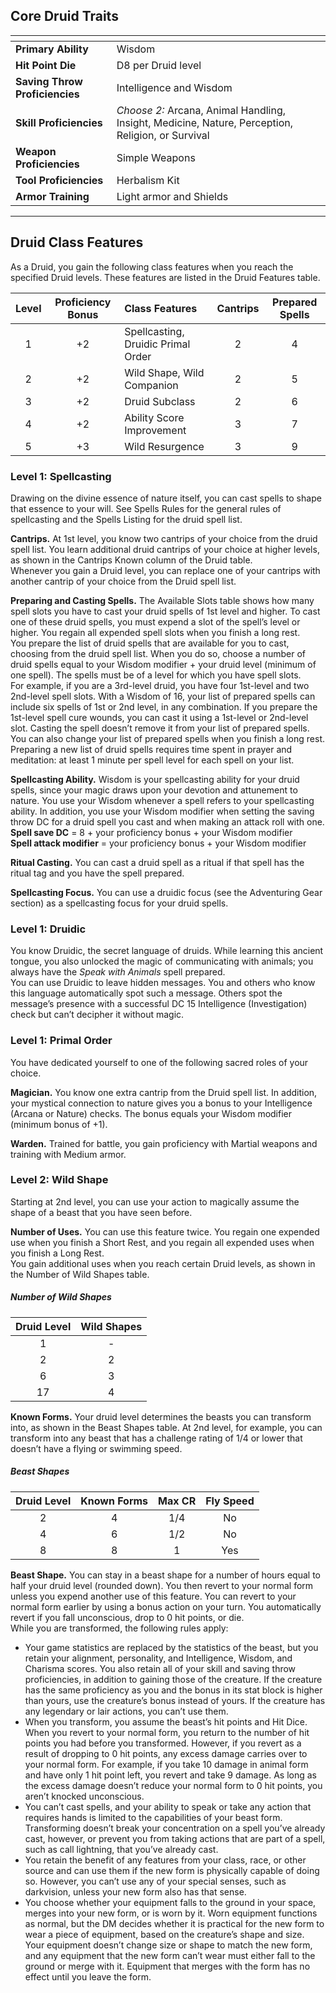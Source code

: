 ## Core Druid Traits

| <!-- -->                       | <!-- -->                                                                                          |
| :----------------------------- | :------------------------------------------------------------------------------------------------ |
| **Primary Ability**            | Wisdom                                                                                            |
| **Hit Point Die**              | D8 per Druid level                                                                                |
| **Saving Throw Proficiencies** | Intelligence and Wisdom                                                                           |
| **Skill Proficiencies**        | *Choose 2:* Arcana, Animal Handling, Insight, Medicine, Nature, Perception, Religion, or Survival |
| **Weapon Proficiencies**       | Simple Weapons                                                                                    |
| **Tool Proficiencies**         | Herbalism Kit                                                                                     |
| **Armor Training**             | Light armor and Shields                                                                           |
___


## Druid Class Features

As a Druid, you gain the following class features when you reach the specified Druid levels. These features are listed in the Druid Features table.

| Level | Proficiency Bonus | Class Features                     | Cantrips | Prepared Spells |
| :---: | :---------------: | :--------------------------------- | :------: | :-------------: |
|   1   |        +2         | Spellcasting, Druidic Primal Order |    2     |        4        |
|   2   |        +2         | Wild Shape, Wild Companion         |    2     |        5        |
|   3   |        +2         | Druid Subclass                     |    2     |        6        |
|   4   |        +2         | Ability Score Improvement          |    3     |        7        |
|   5   |        +3         | Wild Resurgence                    |    3     |        9        |


### Level 1: Spellcasting
Drawing on the divine essence of nature itself, you can cast spells to shape that essence to your will. See Spells Rules for the general rules of spellcasting and the Spells Listing for the druid spell list.

**Cantrips.** At 1st level, you know two cantrips of your choice from the druid spell list. You learn additional druid cantrips of your choice at higher levels, as shown in the Cantrips Known column of the Druid table.\
Whenever you gain a Druid level, you can replace one of your cantrips with another cantrip of your choice from the Druid spell list.

**Preparing and Casting Spells.** The Available Slots table shows how many spell slots you have to cast your druid spells of 1st level and higher. To cast one of these druid spells, you must expend a slot of the spell’s level or higher. You regain all expended spell slots when you finish a long rest.\
You prepare the list of druid spells that are available for you to cast, choosing from the druid spell list. When you do so, choose a number of druid spells equal to your Wisdom modifier + your druid level (minimum of one spell). The spells must be of a level for which you have spell slots.\
For example, if you are a 3rd-level druid, you have four 1st-level and two 2nd-level spell slots. With a Wisdom of 16, your list of prepared spells can include six spells of 1st or 2nd level, in any combination. If you prepare the 1st-level spell cure wounds, you can cast it using a 1st-level or 2nd-level slot. Casting the spell doesn’t remove it from your list of prepared spells.\
You can also change your list of prepared spells when you finish a long rest. Preparing a new list of druid spells requires time spent in prayer and meditation: at least 1 minute per spell level for each spell on your list.

**Spellcasting Ability.** Wisdom is your spellcasting ability for your druid spells, since your magic draws upon your devotion and attunement to nature. You use your Wisdom whenever a spell refers to your spellcasting ability. In addition, you use your Wisdom modifier when setting the saving throw DC for a druid spell you cast and when making an attack roll with one.\
**Spell save DC** = 8 + your proficiency bonus + your Wisdom modifier\
**Spell attack modifier** = your proficiency bonus + your Wisdom modifier

**Ritual Casting.** You can cast a druid spell as a ritual if that spell has the ritual tag and you have the spell prepared.

**Spellcasting Focus.** You can use a druidic focus (see the Adventuring Gear section) as a spellcasting focus for your druid spells.


### Level 1: Druidic
You know Druidic, the secret language of druids. While learning this ancient tongue, you also unlocked the magic of communicating with animals; you always have the *Speak with Animals* spell prepared.\
You can use Druidic to leave hidden messages. You and others who know this language automatically spot such a message. Others spot the message’s presence with a successful DC 15 Intelligence (Investigation) check but can’t decipher it without magic.


### Level 1: Primal Order
You have dedicated yourself to one of the following sacred roles of your choice.

**Magician.** You know one extra cantrip from the Druid spell list. In addition, your mystical connection to nature gives you a bonus to your Intelligence (Arcana or Nature) checks. The bonus equals your Wisdom modifier (minimum bonus of +1).

**Warden.** Trained for battle, you gain proficiency with Martial weapons and training with Medium armor.


### Level 2: Wild Shape
Starting at 2nd level, you can use your action to magically assume the shape of a beast that you have seen before. 

**Number of Uses.** You can use this feature twice. You regain one expended use when you finish a Short Rest, and you regain all expended uses when you finish a Long Rest.\
You gain additional uses when you reach certain Druid levels, as shown in the Number of Wild Shapes table.

##### Number of Wild Shapes
| Druid Level | Wild Shapes |
| :---------: | :---------: |
|      1      |      -      |
|      2      |      2      |
|      6      |      3      |
|     17      |      4      |

**Known Forms.** Your druid level determines the beasts you can transform into, as shown in the Beast Shapes table. At 2nd level, for example, you can transform into any beast that has a challenge rating of 1/4 or lower that doesn’t have a flying or swimming speed.

##### Beast Shapes
| Druid Level | Known Forms | Max CR | Fly Speed |
| :---------: | :---------: | :----: | :-------: |
|      2      |      4      |  1/4   |    No     |
|      4      |      6      |  1/2   |    No     |
|      8      |      8      |   1    |    Yes    |

**Beast Shape.** You can stay in a beast shape for a number of hours equal to half your druid level (rounded down). You then revert to your normal form unless you expend another use of this feature. You can revert to your normal form earlier by using a bonus action on your turn. You automatically revert if you fall unconscious, drop to 0 hit points, or die.\
While you are transformed, the following rules apply:
- Your game statistics are replaced by the statistics of the beast, but you retain your alignment, personality, and Intelligence, Wisdom, and Charisma scores. You also retain all of your skill and saving throw proficiencies, in addition to gaining those of the creature. If the creature has the same proficiency as you and the bonus in its stat block is higher than yours, use the creature’s bonus instead of yours. If the creature has any legendary or lair actions, you can’t use them.
- When you transform, you assume the beast’s hit points and Hit Dice. When you revert to your normal form, you return to the number of hit points you had before you transformed. However, if you revert as a result of dropping to 0 hit points, any excess damage carries over to your normal form. For example, if you take 10 damage in animal form and have only 1 hit point left, you revert and take 9 damage. As long as the excess damage doesn’t reduce your normal form to 0 hit points, you aren’t knocked unconscious.
- You can’t cast spells, and your ability to speak or take any action that requires hands is limited to the capabilities of your beast form. Transforming doesn’t break your concentration on a spell you’ve already cast, however, or prevent you from taking actions that are part of a spell, such as call lightning, that you’ve already cast.
- You retain the benefit of any features from your class, race, or other source and can use them if the new form is physically capable of doing so. However, you can’t use any of your special senses, such as darkvision, unless your new form also has that sense.
- You choose whether your equipment falls to the ground in your space, merges into your new form, or is worn by it. Worn equipment functions as normal, but the DM decides whether it is practical for the new form to wear a piece of equipment, based on the creature’s shape and size. Your equipment doesn’t change size or shape to match the new form, and any equipment that the new form can’t wear must either fall to the ground or merge with it. Equipment that merges with the form has no effect until you leave the form.
